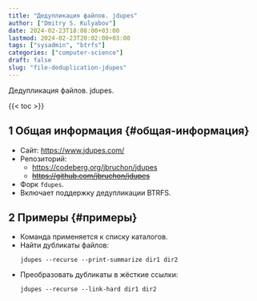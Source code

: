 ```yaml
---
title: "Дедупликация файлов. jdupes"
author: ["Dmitry S. Kulyabov"]
date: 2024-02-23T18:08:00+03:00
lastmod: 2024-02-23T20:02:00+03:00
tags: ["sysadmin", "btrfs"]
categories: ["computer-science"]
draft: false
slug: "file-deduplication-jdupes"
---
```


Дедупликация файлов. jdupes.

<!--more-->

{{< toc >}}


## <span class="section-num">1</span> Общая информация {#общая-информация}

-   Сайт: <https://www.jdupes.com/>
-   Репозиторий:
    -   <https://codeberg.org/jbruchon/jdupes>
    -   ~~<https://github.com/jbruchon/jdupes>~~
-   Форк `fdupes`.
-   Включает поддержку дедупликации BTRFS.


## <span class="section-num">2</span> Примеры {#примеры}

-   Команда применяется к списку каталогов.
-   Найти дубликаты файлов:
    ```shell
    jdupes --recurse --print-summarize dir1 dir2
    ```
-   Преобразовать дубликаты в жёсткие ссылки:
    ```shell
    jdupes --recurse --link-hard dir1 dir2
    ```
